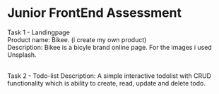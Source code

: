 # Junior FrontEnd Assessment

Task 1 - Landingpage<br>
Product name: Bikee. (i create my own product) <br>
Description: Bikee is a bicyle brand online page. For the images i used Unsplash. <br><br>

Task 2 - Todo-list
Description: A simple interactive todolist with CRUD functionality which is ability to create, read, update and delete todo.
